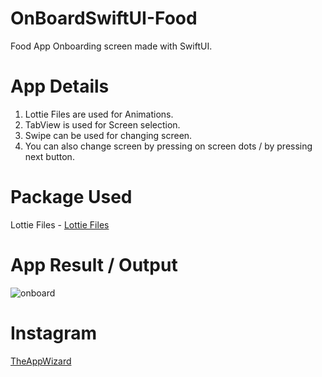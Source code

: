 # OnBoardSwiftUI-Food
Food App Onboarding screen made with SwiftUI.

# App Details
1. Lottie Files are used for Animations.
2. TabView is used for Screen selection.
3. Swipe can be used for changing screen.
4. You can also change screen by pressing on screen dots / by pressing next button.

# Package Used
Lottie Files - [Lottie Files](https://github.com/airbnb/lottie-ios)

# App Result / Output
![onboard](https://user-images.githubusercontent.com/70090469/145598048-eed6e7fd-d141-4d0b-9d83-8eb56cf31014.png)

# Instagram 
[TheAppWizard](https://www.instagram.com/theappwizard2408/?hl=en)
